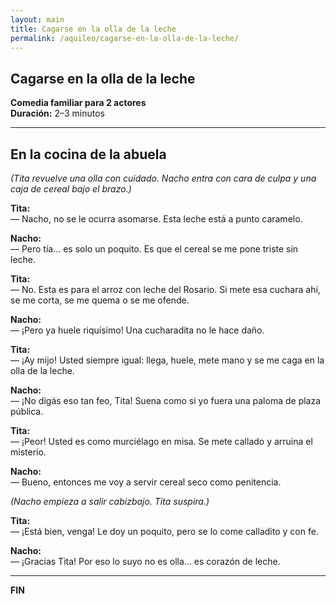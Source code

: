 ```yaml
---
layout: main
title: Cagarse en la olla de la leche
permalink: /aquileo/cagarse-en-la-olla-de-la-leche/
---
```


<section class="container my-5">
  <h1>Cagarse en la olla de la leche</h1>
  <p><strong>Comedia familiar para 2 actores</strong><br>
     <strong>Duración:</strong> 2–3 minutos</p>

  <hr>

  <h2>En la cocina de la abuela</h2>
  <p><em>(Tita revuelve una olla con cuidado. Nacho entra con cara de culpa y una caja de cereal bajo el brazo.)</em></p>

  <p><strong>Tita:</strong><br>
  <span class="dialogo">— Nacho, no se le ocurra asomarse. Esta leche está a punto caramelo.</span></p>

  <p><strong>Nacho:</strong><br>
  <span class="dialogo">— Pero tía… es solo un poquito. Es que el cereal se me pone triste sin leche.</span></p>

  <p><strong>Tita:</strong><br>
  <span class="dialogo">— No. Esta es para el arroz con leche del Rosario. Si mete esa cuchara ahí, se me corta, se me quema o se me ofende.</span></p>

  <p><strong>Nacho:</strong><br>
  <span class="dialogo">— ¡Pero ya huele riquísimo! Una cucharadita no le hace daño.</span></p>

  <p><strong>Tita:</strong><br>
  <span class="dialogo">— ¡Ay mijo! Usted siempre igual: llega, huele, mete mano y se me caga en la olla de la leche.</span></p>

  <p><strong>Nacho:</strong><br>
  <span class="dialogo">— ¡No digás eso tan feo, Tita! Suena como si yo fuera una paloma de plaza pública.</span></p>

  <p><strong>Tita:</strong><br>
  <span class="dialogo">— ¡Peor! Usted es como murciélago en misa. Se mete callado y arruina el misterio.</span></p>

  <p><strong>Nacho:</strong><br>
  <span class="dialogo">— Bueno, entonces me voy a servir cereal seco como penitencia.</span></p>

  <p><em>(Nacho empieza a salir cabizbajo. Tita suspira.)</em></p>

  <p><strong>Tita:</strong><br>
  <span class="dialogo">— ¡Está bien, venga! Le doy un poquito, pero se lo come calladito y con fe.</span></p>

  <p><strong>Nacho:</strong><br>
  <span class="dialogo">— ¡Gracias Tita! Por eso lo suyo no es olla… es corazón de leche.</span></p>

  <hr>
  <p><strong>FIN</strong></p>
</section>
